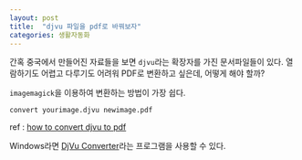 ```yaml
---
layout: post
title:  "djvu 파일을 pdf로 바꿔보자"
categories: 생활자동화
---
```


간혹 중국에서 만들어진 자료들을 보면 `djvu`라는 확장자를 가진 문서파일들이 있다. 열람하기도 어렵고 다루기도 어려워 PDF로 변환하고 싶은데, 어떻게 해야 할까?

`imagemagick`을 이용하여 변환하는 방법이 가장 쉽다. 

```
convert yourimage.djvu newimage.pdf
```


ref : [how to convert djvu to pdf](https://answers.launchpad.net/ubuntu/+source/firefox-3.0/+question/55029)


Windows라면 [DjVu Converter](http://www.djvuconverter.com/)라는 프로그램을 사용할 수 있다. 